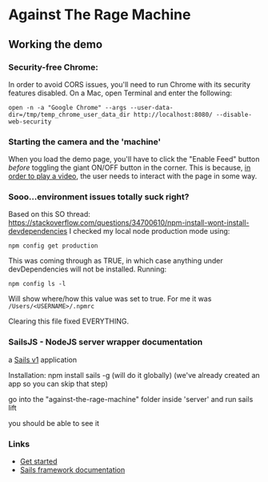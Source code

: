 # Against The Rage Machine

## Working the demo

### Security-free Chrome:
In order to avoid CORS issues, you'll need to run Chrome with its security features disabled. On a Mac, open Terminal and enter the following:

```console
open -n -a "Google Chrome" --args --user-data-dir=/tmp/temp_chrome_user_data_dir http://localhost:8080/ --disable-web-security
```

### Starting the camera and the 'machine'
When you load the demo page, you'll have to click the "Enable Feed" button *before* toggling the giant ON/OFF button in the corner. This is because, [in order to play a video](https://developers.google.com/web/updates/2017/09/autoplay-policy-changes), the user needs to interact with the page in some way.

### Sooo...environment issues totally suck right?
Based on this SO thread: https://stackoverflow.com/questions/34700610/npm-install-wont-install-devdependencies
I checked my local node production mode using:

```console
npm config get production
```

This was coming through as TRUE, in which case anything under devDependencies will not be installed. Running:

```console
npm config ls -l
```

Will show where/how this value was set to true. For me it was `/Users/<USERNAME>/.npmrc`

Clearing this file fixed EVERYTHING.

### SailsJS - NodeJS server wrapper documentation
a [Sails v1](https://sailsjs.com) application

Installation:
npm install sails -g (will do it globally)
(we've already created an app so you can skip that step)

go into the "against-the-rage-machine" folder inside 'server' and run
sails lift

you should be able to see it 

### Links

+ [Get started](https://sailsjs.com/get-started)
+ [Sails framework documentation](https://sailsjs.com/documentation)